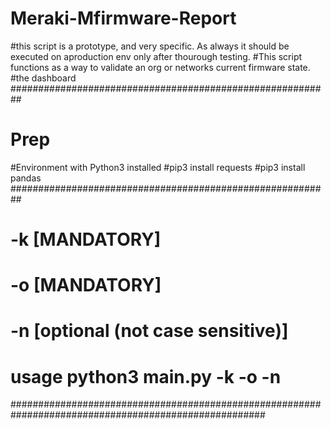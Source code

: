 # Meraki-Mfirmware-Report
#this script is a prototype, and very specific. As always it should be executed on aproduction env only after thourough testing.
#This script functions as a way to validate an org or networks current firmware state.
#the dashboard
##########################################################
# Prep
#Environment with Python3 installed
#pip3 install requests
#pip3 install  pandas
##########################################################
#
# -k <your api key> [MANDATORY]
# -o <your org name> [MANDATORY]
# -n <specific network name> [optional (not case sensitive)]
#
# usage python3 main.py -k <api key> -o <specific org name> -n <network name>
######################################################################################################
